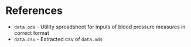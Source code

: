 # References
* `data.ods` - Utility spreadsheet for inputs of blood pressure measures in correct format
* `data.csv` - Extracted csv of `data.ods`
